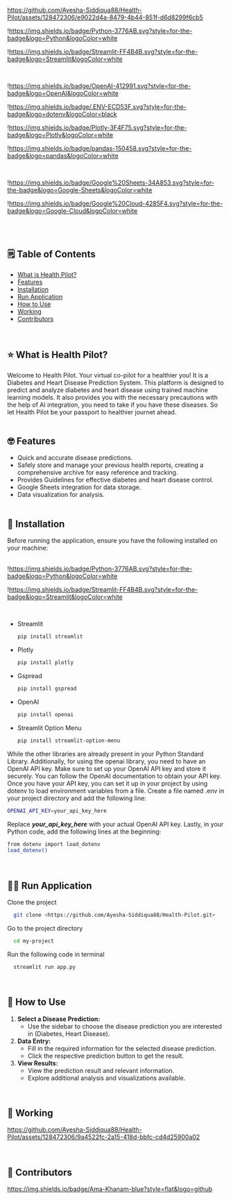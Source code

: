 https://github.com/Ayesha-Siddiqua88/Health-Pilot/assets/128472306/e9022d4a-8479-4b44-851f-d6d8299f6cb5

!https://img.shields.io/badge/Python-3776AB.svg?style=for-the-badge&logo=Python&logoColor=white

!https://img.shields.io/badge/Streamlit-FF4B4B.svg?style=for-the-badge&logo=Streamlit&logoColor=white

<br>

!https://img.shields.io/badge/OpenAI-412991.svg?style=for-the-badge&logo=OpenAI&logoColor=white

!https://img.shields.io/badge/.ENV-ECD53F.svg?style=for-the-badge&logo=dotenv&logoColor=black

!https://img.shields.io/badge/Plotly-3F4F75.svg?style=for-the-badge&logo=Plotly&logoColor=white

!https://img.shields.io/badge/pandas-150458.svg?style=for-the-badge&logo=pandas&logoColor=white

<BR>

!https://img.shields.io/badge/Google%20Sheets-34A853.svg?style=for-the-badge&logo=Google-Sheets&logoColor=white

!https://img.shields.io/badge/Google%20Cloud-4285F4.svg?style=for-the-badge&logo=Google-Cloud&logoColor=white

<br><br>

## 🗒️ Table of Contents

- [What is Health Pilot?](https://www.notion.so/help-e438ab3d3801420e86d7b9adb164a280?pvs=21)
- [Features](https://www.notion.so/help-e438ab3d3801420e86d7b9adb164a280?pvs=21)
- [Installation](https://www.notion.so/help-e438ab3d3801420e86d7b9adb164a280?pvs=21)
- [Run Application](https://www.notion.so/help-e438ab3d3801420e86d7b9adb164a280?pvs=21)
- [How to Use](https://www.notion.so/help-e438ab3d3801420e86d7b9adb164a280?pvs=21)
- [Working](https://www.notion.so/help-e438ab3d3801420e86d7b9adb164a280?pvs=21)
- [Contributors](https://www.notion.so/help-e438ab3d3801420e86d7b9adb164a280?pvs=21)
<br>

## ⭐ What is Health Pilot?

Welcome to Health Pilot. Your virtual co-pilot for a healthier you! It is a Diabetes and Heart Disease Prediction System. This platform is designed to predict and analyze diabetes and heart disease using trained machine learning models. It also provides you with the necessary precautions with the help of AI integration, you need to take if you have these diseases. So let Health Pilot be your passport to healthier journet ahead.
<br><br>

## 🤓 Features

- Quick and accurate disease predictions.
- Safely store and manage your previous health reports, creating a comprehensive archive for easy reference and tracking.
- Provides Guidelines for effective diabetes and heart disease control.
- Google Sheets integration for data storage.
- Data visualization for analysis.
<br><br>

## 🔨 Installation

Before running the application, ensure you have the following installed on your machine:<br><br>

!https://img.shields.io/badge/Python-3776AB.svg?style=for-the-badge&logo=Python&logoColor=white

!https://img.shields.io/badge/Streamlit-FF4B4B.svg?style=for-the-badge&logo=Streamlit&logoColor=white

<br>

- Streamlit
    
    ```bash
    pip install streamlit
    
    ```
    
- Plotly
    
    ```bash
    pip install plotly
    
    ```
    
- Gspread
    
    ```bash
    pip install gspread
    
    ```
    
- OpenAI
    
    ```bash
    pip install openai
    
    ```
    
- Streamlit Option Menu
    
    ```bash
    pip install streamlit-option-menu
    
    ```
    

While the other libraries are already present in your Python Standard Library. Additionally, for using the openai library, you need to have an OpenAI API key. Make sure to set up your OpenAI API key and store it securely. You can follow the OpenAI documentation to obtain your API key. Once you have your API key, you can set it up in your project by using dotenv to load environment variables from a file. Create a file named .env in your project directory and add the following line:

```bash
OPENAI_API_KEY=your_api_key_here

```

Replace <i><b>your_api_key_here</b></i> with your actual OpenAI API key. Lastly, in your Python code, add the following lines at the beginning:

```bash
from dotenv import load_dotenv
load_dotenv()

```

<br>

## 🏃‍♀️ Run Application

Clone the project

```bash
  git clone <https://github.com/Ayesha-Siddiqua88/Health-Pilot.git>

```

Go to the project directory

```bash
  cd my-project

```

Run the following code in terminal

```bash
  streamlit run app.py

```

<br>

## 🤔 How to Use

1. **Select a Disease Prediction:**
    - Use the sidebar to choose the disease prediction you are interested in (Diabetes, Heart Disease).
2. **Data Entry:**
    - Fill in the required information for the selected disease prediction.
    - Click the respective prediction button to get the result.
3. **View Results:**
    - View the prediction result and relevant information.
    - Explore additional analysis and visualizations available.

<br>

## 🎥 Working

https://github.com/Ayesha-Siddiqua88/Health-Pilot/assets/128472306/9a4522fc-2a15-418d-bbfc-cd4d25900a02

<br>

## 💙 Contributors

https://img.shields.io/badge/Ama-Khanam-blue?style=flat&logo=github